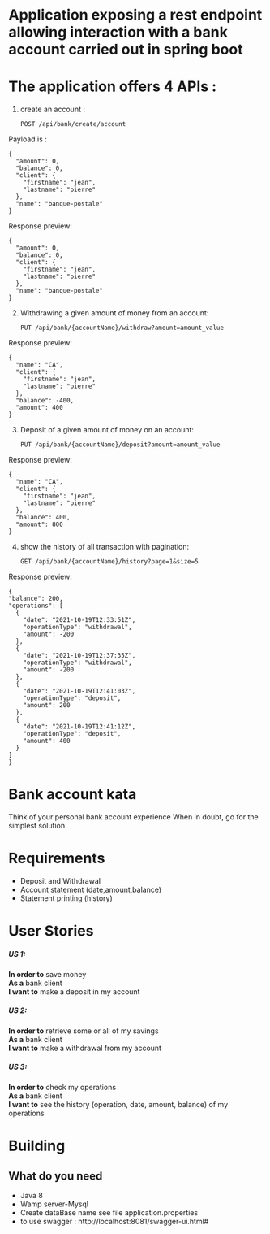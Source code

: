 # Application exposing a rest endpoint allowing interaction with a bank account carried out in spring boot

# The application offers 4 APIs :

1. create an account :

   `POST /api/bank/create/account`

Payload is :
```
{
  "amount": 0,
  "balance": 0,
  "client": {
    "firstname": "jean",
    "lastname": "pierre"
  },
  "name": "banque-postale"
}
```

Response preview:
```
{
  "amount": 0,
  "balance": 0,
  "client": {
    "firstname": "jean",
    "lastname": "pierre"
  },
  "name": "banque-postale"
}
```
2. Withdrawing a given amount of money from an account:

    `PUT /api/bank/{accountName}/withdraw?amount=amount_value`
 
Response preview:
```
{
  "name": "CA",
  "client": {
    "firstname": "jean",
    "lastname": "pierre"
  },
  "balance": -400,
  "amount": 400
}
```
3. Deposit of a given amount of money on an account:

    `PUT /api/bank/{accountName}/deposit?amount=amount_value`
    
 Response preview:
```  
{
  "name": "CA",
  "client": {
    "firstname": "jean",
    "lastname": "pierre"
  },
  "balance": 400,
  "amount": 800
}
```
4. show the history of all transaction with pagination:

    `GET /api/bank/{accountName}/history?page=1&size=5`
 
  Response preview:
  ```
  {
  "balance": 200,
  "operations": [
    {
      "date": "2021-10-19T12:33:51Z",
      "operationType": "withdrawal",
      "amount": -200
    },
    {
      "date": "2021-10-19T12:37:35Z",
      "operationType": "withdrawal",
      "amount": -200
    },
    {
      "date": "2021-10-19T12:41:03Z",
      "operationType": "deposit",
      "amount": 200
    },
    {
      "date": "2021-10-19T12:41:12Z",
      "operationType": "deposit",
      "amount": 400
    }
  ]
}
```

# Bank account kata
Think of your personal bank account experience When in doubt, go for the simplest solution

# Requirements
- Deposit and Withdrawal
- Account statement (date,amount,balance)
- Statement printing (history)
 
# User Stories
##### US 1:
**In order to** save money  
**As a** bank client  
**I want to** make a deposit in my account  
 
##### US 2: 
**In order to** retrieve some or all of my savings  
**As a** bank client  
**I want to** make a withdrawal from my account  
 
##### US 3: 
**In order to** check my operations  
**As a** bank client  
**I want to** see the history (operation, date, amount, balance)  of my operations  

# Building

## What do you need
- Java 8
- Wamp server-Mysql
- Create dataBase name see file application.properties
- to use swagger : http://localhost:8081/swagger-ui.html# 

```
